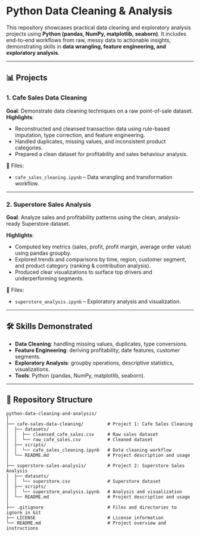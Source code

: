 # Python Data Cleaning & Analysis
This repository showcases practical data cleaning and exploratory analysis projects using **Python (pandas, NumPy, matplotlib, seaborn)**. It includes end-to-end workflows from raw, messy data to actionable insights, demonstrating skills in **data wrangling, feature engineering, and exploratory analysis**.

---

## 📊 Projects

### 1. Cafe Sales Data Cleaning

**Goal**: Demonstrate data cleaning techniques on a raw point-of-sale dataset.  
**Highlights**:

- Reconstructed and cleansed transaction data using rule-based imputation, type correction, and feature engineering.  
- Handled duplicates, missing values, and inconsistent product categories.  
- Prepared a clean dataset for profitability and sales behaviour analysis.  

📂 Files:

- `cafe_sales_cleaning.ipynb` – Data wrangling and transformation workflow.  

---

### 2. Superstore Sales Analysis
**Goal**: Analyze sales and profitability patterns using the clean, analysis-ready Superstore dataset.  

**Highlights**:
- Computed key metrics (sales, profit, profit margin, average order value) using pandas groupby.
- Explored trends and comparisons by time, region, customer segment, and product category (ranking & contribution analysis).
- Produced clear visualizations to surface top drivers and underperforming segments.

📂 Files:
- `superstore_analysis.ipynb` – Exploratory analysis and visualization.

---

## 🛠️ Skills Demonstrated
- **Data Cleaning**: handling missing values, duplicates, type conversions.  
- **Feature Engineering**: deriving profitability, date features, customer segments.  
- **Exploratory Analysis**: groupby operations, descriptive statistics, visualizations.  
- **Tools**: Python (pandas, NumPy, matplotlib, seaborn).  

---

## 📂 Repository Structure

```
python-data-cleaning-and-analysis/
│
├── cafe-sales-data-cleaning/         # Project 1: Cafe Sales Cleaning
│  ├── datasets/                      
│  │  ├── cleansed_cafe_sales.csv     # Raw sales dataset
│  │  └── raw_cafe_sales.csv          # Cleaned dataset
│  ├── scripts/                       
│  │  └── cafe_sales_cleaning.ipynb   # Data cleaning workflow
│  └── README.md                      # Project description and usage
│
├── superstore-sales-analysis/        # Project 2: Superstore Sales Analysis
│  ├── datasets/
│  │  └── superstore.csv              # Superstore dataset
│  ├── scripts/
│  │  └── superstore_analysis.ipynb   # Analysis and visualization
│  └── README.md                      # Project description and usage
│
├── .gitignore                        # Files and directories to ignore in Git
├── LICENSE                           # License information
└── README.md                         # Project overview and instructions
```
